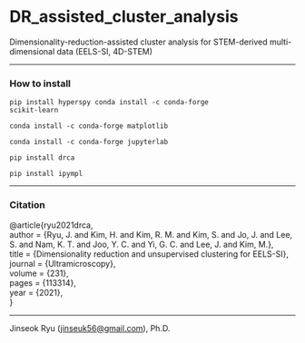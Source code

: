 # DR_assisted_cluster_analysis

Dimensionality-reduction-assisted cluster analysis for STEM-derived multi-dimensional data (EELS-SI, 4D-STEM)

___

### How to install
<code>pip install hyperspy
conda install -c conda-forge scikit-learn  
conda install -c conda-forge matplotlib  
conda install -c conda-forge jupyterlab  
pip install drca  
pip install ipympl
</code>

___

### Citation
@article{ryu2021drca,<br>
author = {Ryu, J. and Kim, H. and Kim, R. M. and Kim, S. and Jo, J. and Lee, S. and Nam, K. T. and Joo, Y. C. and Yi, G. C. and Lee, J. and Kim, M.},<br>
title = {Dimensionality reduction and unsupervised clustering for EELS-SI},<br>
journal = {Ultramicroscopy},<br>
volume = {231},<br>
pages = {113314},<br>
year = {2021},<br>
}

___
Jinseok Ryu ([jinseuk56@gmail.com](mailto:jinseuk56@gmail.com)), Ph.D.
